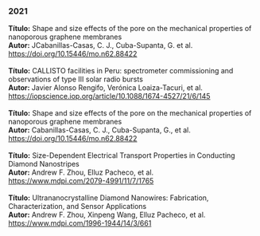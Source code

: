 ---
---

### 2021

<div class="a"> <b> Título:</b> Shape and size effects of the pore on the mechanical properties of nanoporous graphene membranes <br>
<b> Autor:</b> JCabanillas-Casas, C. J., Cuba-Supanta, G. et al.<br>
<a href="https://doi.org/10.15446/mo.n62.88422">https://doi.org/10.15446/mo.n62.88422</a> <br><br>

<div class="a"> <b> Título:</b> CALLISTO facilities in Peru: spectrometer commissioning and observations of type III solar radio bursts
 <br>
<b> Autor:</b> Javier Alonso Rengifo, Verónica Loaiza-Tacuri, et al.<br>
<a href="https://iopscience.iop.org/article/10.1088/1674-4527/21/6/145">https://iopscience.iop.org/article/10.1088/1674-4527/21/6/145</a> <br><br>

<div class="a"> <b> Título:</b> Shape and size effects of the pore on the mechanical properties of nanoporous graphene membranes <br>
<b> Autor:</b> Cabanillas-Casas, C. J., Cuba-Supanta, G., et al.<br>
<a href="https://doi.org/10.15446/mo.n62.88422">https://doi.org/10.15446/mo.n62.88422</a> <br><br>

<div class="a"> <b> Título:</b> Size-Dependent Electrical Transport Properties in Conducting Diamond Nanostripes <br>
<b> Autor:</b> Andrew F. Zhou, Elluz Pacheco, et al.<br>
<a href="https://www.mdpi.com/2079-4991/11/7/1765">https://www.mdpi.com/2079-4991/11/7/1765</a> <br><br>

<div class="a"> <b> Título:</b> Ultrananocrystalline Diamond Nanowires: Fabrication, Characterization, and Sensor Applications <br>
<b> Autor:</b> Andrew F. Zhou, Xinpeng Wang, Elluz Pacheco, et al. <br>
<a href="https://www.mdpi.com/1996-1944/14/3/661">https://www.mdpi.com/1996-1944/14/3/661</a> <br><br>